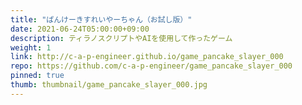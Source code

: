 ```yaml
---
title: "ぱんけーきすれいやーちゃん（お試し版）"
date: 2021-06-24T05:00:00+09:00
description: ティラノスクリプトやAIを使用して作ったゲーム
weight: 1
link: http://c-a-p-engineer.github.io/game_pancake_slayer_000
repo: https://github.com/c-a-p-engineer/game_pancake_slayer_000
pinned: true
thumb: thumbnail/game_pancake_slayer_000.jpg
---
```

